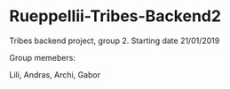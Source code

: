# Rueppellii-Tribes-Backend2
Tribes backend project, group 2. Starting date 21/01/2019

Group memebers:

Lili, Andras, Archi, Gabor
